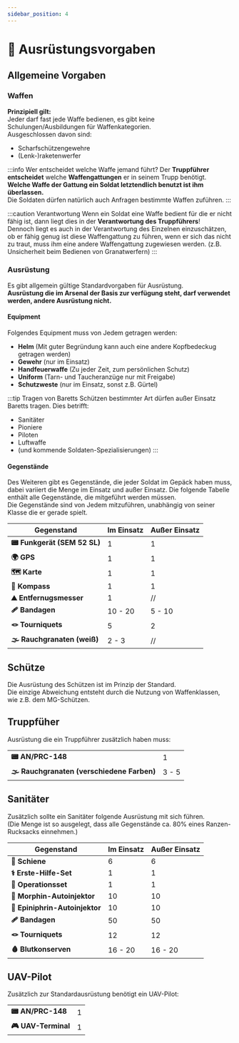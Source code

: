 ```yaml
---
sidebar_position: 4
---
```


# 🎒 Ausrüstungsvorgaben

## Allgemeine Vorgaben

### Waffen

**Prinzipiell gilt:**  
Jeder darf fast jede Waffe bedienen, es gibt keine Schulungen/Ausbildungen für Waffenkategorien.  
Ausgeschlossen davon sind:
- Scharfschützengewehre
- (Lenk-)raketenwerfer

:::info Wer entscheidet welche Waffe jemand führt?
Der **Truppführer entscheidet** welche **Waffengattungen** er in seinem Trupp benötigt.  
**Welche Waffe der Gattung ein Soldat letztendlich benutzt ist ihm überlassen.**  
Die Soldaten dürfen natürlich auch Anfragen bestimmte Waffen zuführen.
:::

:::caution Verantwortung
Wenn ein Soldat eine Waffe bedient für die er nicht fähig ist, dann liegt dies in der **Verantwortung des Truppführers**!  
Dennoch liegt es auch in der Verantwortung des Einzelnen einzuschätzen, ob er fähig genug ist diese Waffengattung zu führen, wenn er sich das nicht zu traut, muss ihm eine andere Waffengattung zugewiesen werden. (z.B. Unsicherheit beim Bedienen von Granatwerfern)
:::

### Ausrüstung

Es gibt allgemein gültige Standardvorgaben für Ausrüstung.  
**Ausrüstung die im Arsenal der Basis zur verfügung steht, darf verwendet werden, andere Ausrüstung nicht.**  

#### Equipment

Folgendes Equipment muss von Jedem getragen werden:

- **Helm** (Mit guter Begründung kann auch eine andere Kopfbedeckug getragen werden)
- **Gewehr** (nur im Einsatz)
- **Handfeuerwaffe** (Zu jeder Zeit, zum persönlichen Schutz)
- **Uniform** (Tarn- und Taucheranzüge nur mit Freigabe)
- **Schutzweste** (nur im Einsatz, sonst z.B. Gürtel)

:::tip Tragen von Baretts
Schützen bestimmter Art dürfen außer Einsatz Baretts tragen. Dies betrifft:  
- Sanitäter
- Pioniere
- Piloten
- Luftwaffe
- (und kommende Soldaten-Spezialisierungen)
:::


#### Gegenstände

Des Weiteren gibt es Gegenstände, die jeder Soldat im Gepäck haben muss, dabei variiert die Menge im Einsatz und außer Einsatz. Die folgende Tabelle enthält alle Gegenstände, die mitgeführt werden müssen.  
Die Gegenstände sind von Jedem mitzuführen, unabhängig von seiner Klasse die er gerade spielt.

<table>
<thead>
  <tr>
    <th>Gegenstand</th>
    <th>Im Einsatz</th>
    <th>Außer Einsatz</th>
  </tr>
</thead>
<tbody>
  <tr>
    <td><b>📟 Funkgerät (SEM 52 SL)</b></td>
    <td>1</td>
    <td>1</td>
  </tr>
  <tr>
    <td><b>🌍 GPS</b></td>
    <td>1</td>
    <td>1</td>
  </tr>
  <tr>
    <td><b>🗺️ Karte</b></td>
    <td>1</td>
    <td>1</td>
  </tr>
  <tr>
    <td><b>🧭 Kompass</b></td>
    <td>1</td>
    <td>1</td>
  </tr>
  <tr>
    <td><b>⛰️ Entfernugsmesser</b></td>
    <td>1</td>
    <td>//</td>
  </tr>
  <tr>
    <td><b>🩹 Bandagen</b></td>
    <td>10 - 20</td>
    <td>5 - 10</td>
  </tr>
  <tr>
    <td><b>🪢 Tourniquets</b></td>
    <td>5</td>
    <td>2</td>
  </tr>
  <tr>
    <td><b>🌫️ Rauchgranaten (weiß)</b></td>
    <td>2 - 3</td>
    <td>//</td>
  </tr>
</tbody>
</table>


## Schütze

Die Ausrüstung des Schützen ist im Prinzip der Standard.  
Die einzige Abweichung entsteht durch die Nutzung von Waffenklassen,  
wie z.B. dem MG-Schützen.  

## Truppfüher

Ausrüstung die ein Truppführer zusätzlich haben muss:

<table>
<tbody>
  <tr>
    <td><b>📟 AN/PRC-148</b></td>
    <td>1</td>
  </tr>
  <tr>
    <td><b>🌫️ Rauchgranaten (verschiedene Farben)</b></td>
    <td>3 - 5</td>
  </tr>
</tbody>
</table>

## Sanitäter

Zusätzlich sollte ein Sanitäter folgende Ausrüstung mit sich führen.  
(Die Menge ist so ausgelegt, dass alle Gegenstände ca. 80% eines Ranzen-Rucksacks einnehmen.)  

<table>
<thead>
  <tr>
    <th>Gegenstand</th>
    <th>Im Einsatz</th>
    <th>Außer Einsatz</th>
  </tr>
</thead>
<tbody>
  <tr>
    <td><b>🩼 Schiene</b></td>
    <td>6</td>
    <td>6</td>
  </tr>
  <tr>
    <td><b>⚕️ Erste-Hilfe-Set</b></td>
    <td>1</td>
    <td>1</td>
  </tr>
  <tr>
    <td><b>💼 Operationsset</b></td>
    <td>1</td>
    <td>1</td>
  </tr>
  <tr>
    <td><b>💉 Morphin-Autoinjektor</b></td>
    <td>10</td>
    <td>10</td>
  </tr>
  <tr>
    <td><b>💉 Epiniphrin-Autoinjektor</b></td>
    <td>10</td>
    <td>10</td>
  </tr>
  <tr>
    <td><b>🩹 Bandagen</b></td>
    <td>50</td>
    <td>50</td>
  </tr>
  <tr>
    <td><b>🪢 Tourniquets</b></td>
    <td>12</td>
    <td>12</td>
  </tr>
  <tr>
    <td><b>🩸 Blutkonserven</b></td>
    <td>16 - 20</td>
    <td>16 - 20</td>
  </tr>
</tbody>
</table>


## UAV-Pilot

Zusätzlich zur Standardausrüstung benötigt ein UAV-Pilot:

<table>
<tbody>
  <tr>
    <td><b>📟 AN/PRC-148</b></td>
    <td>1</td>
  </tr>
  <tr>
    <td><b>🎮 UAV-Terminal</b></td>
    <td>1</td>
  </tr>
</tbody>
</table>
